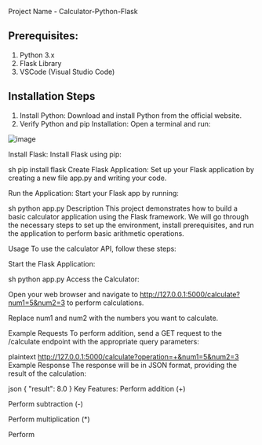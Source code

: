 Project Name - Calculator-Python-Flask


Prerequisites:
-----------------------
1) Python 3.x
2) Flask Library
3) VSCode (Visual Studio Code)

Installation Steps
-----------------------
1) Install Python: Download and install Python from the official website.
2) Verify Python and pip Installation: Open a terminal and run:

![image](https://github.com/user-attachments/assets/f6d2ed62-cc25-40c0-a1a0-e791b3d22db0)

Install Flask: Install Flask using pip:

sh
pip install flask
Create Flask Application: Set up your Flask application by creating a new file app.py and writing your code.

Run the Application: Start your Flask app by running:

sh
python app.py
Description
This project demonstrates how to build a basic calculator application using the Flask framework. We will go through the necessary steps to set up the environment, install prerequisites, and run the application to perform basic arithmetic operations.

Usage
To use the calculator API, follow these steps:

Start the Flask Application:

sh
python app.py
Access the Calculator:

Open your web browser and navigate to http://127.0.0.1:5000/calculate?num1=5&num2=3 to perform calculations.

Replace num1 and num2 with the numbers you want to calculate.

Example Requests
To perform addition, send a GET request to the /calculate endpoint with the appropriate query parameters:

plaintext
http://127.0.0.1:5000/calculate?operation=+&num1=5&num2=3
Example Response
The response will be in JSON format, providing the result of the calculation:

json
{
    "result": 8.0
}
Key Features:
Perform addition (+)

Perform subtraction (-)

Perform multiplication (*)

Perform
